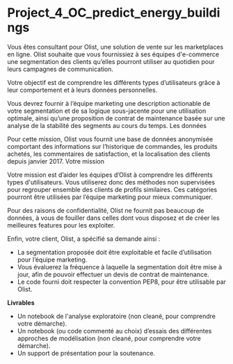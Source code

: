 # Project_4_OC_predict_energy_buildings
 
Vous êtes consultant pour Olist, une solution de vente sur les marketplaces en ligne.
Olist souhaite que vous fournissiez à ses équipes d'e-commerce une segmentation des clients qu’elles pourront utiliser au quotidien pour leurs campagnes de communication.

Votre objectif est de comprendre les différents types d’utilisateurs grâce à leur comportement et à leurs données personnelles.

Vous devrez fournir à l’équipe marketing une description actionable de votre segmentation et de sa logique sous-jacente pour une utilisation optimale, ainsi qu’une proposition de contrat de maintenance basée sur une analyse de la stabilité des segments au cours du temps.
Les données

Pour cette mission, Olist vous fournit une base de données anonymisée comportant des informations sur l’historique de commandes, les produits achetés, les commentaires de satisfaction, et la localisation des clients depuis janvier 2017.
Votre mission

Votre mission est d’aider les équipes d’Olist à comprendre les différents types d'utilisateurs. Vous utiliserez donc des méthodes non supervisées pour regrouper ensemble des clients de profils similaires. Ces catégories pourront être utilisées par l’équipe marketing pour mieux communiquer.

Pour des raisons de confidentialité, Olist ne fournit pas beaucoup de données, à vous de fouiller dans celles dont vous disposez et de créer les meilleures features pour les exploiter.

Enfin, votre client, Olist, a spécifié sa demande ainsi :

- La segmentation proposée doit être exploitable et facile d’utilisation pour l’équipe marketing.
- Vous évaluerez la fréquence à laquelle la segmentation doit être mise à jour, afin de pouvoir effectuer un devis de contrat de maintenance.
- Le code fourni doit respecter la convention PEP8, pour être utilisable par Olist.

**Livrables**

- Un notebook de l'analyse exploratoire (non cleané, pour comprendre votre démarche).
- Un notebook (ou code commenté au choix) d’essais des différentes approches de modélisation (non cleané, pour comprendre votre démarche).
- Un support de présentation pour la soutenance.
